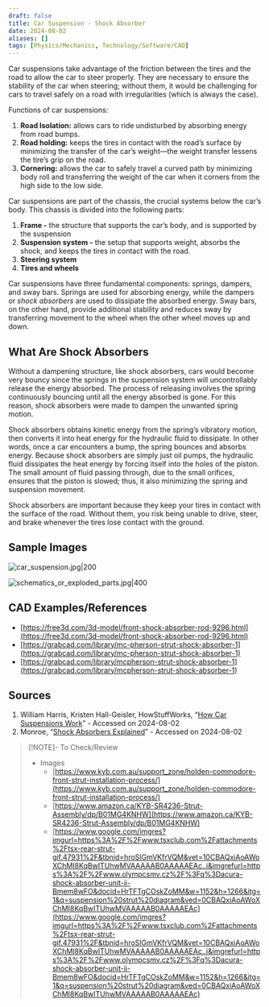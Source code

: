 ```yaml
---
draft: false
title: Car Suspension - Shock Absorber
date: 2024-08-02
aliases: []
tags: [Physics/Mechanics, Technology/Software/CAD]
---
```


Car suspensions take advantage of the friction between the tires and the road to allow the car to steer properly. They are necessary to ensure the stability of the car when steering; without them, it would be challenging for cars to travel safely on a road with irregularities (which is always the case).

Functions of car suspensions:

1. **Road Isolation:** allows cars to ride undisturbed by absorbing energy from road bumps.
2. **Road holding:** keeps the tires in contact with the road’s surface by minimizing the transfer of the car’s weight—the weight transfer lessens the tire’s grip on the road.
3. **Cornering:** allows the car to safely travel a curved path by minimizing body roll and transferring the weight of the car when it corners from the high side to the low side.

Car suspensions are part of the chassis, the crucial systems below the car’s body. This chassis is divided into the following parts:

1. **Frame -** the structure that supports the car’s body, and is supported by the suspension
2. **Suspension system -** the setup that supports weight, absorbs the shock, and keeps the tires in contact with the road.
3. **Steering system**
4. **Tires and wheels**

Car suspensions have three fundamental components: springs, dampers, and sway bars. Springs are used for absorbing energy, while the dampers or *shock absorbers* are used to dissipate the absorbed energy. Sway bars, on the other hand, provide additional stability and reduces sway by transferring movement to the wheel when the other wheel moves up and down.

## What Are Shock Absorbers

Without a dampening structure, like shock absorbers, cars would become very bouncy since the springs in the suspension system will uncontrollably release the energy absorbed. The process of releasing involves the spring continuously bouncing until all the energy absorbed is gone. For this reason, shock absorbers were made to dampen the unwanted spring motion.

Shock absorbers obtains kinetic energy from the spring’s vibratory motion, then converts it into heat energy for the hydraulic fluid to dissipate. In other words, once a car encounters a bump, the spring bounces and absorbs energy. Because shock absorbers are simply just oil pumps, the hydraulic fluid dissipates the heat energy by forcing itself into the holes of the piston. The small amount of fluid passing through, due to the small orifices, ensures that the piston is slowed; thus, it also minimizing the spring and suspension movement.

Shock absorbers are important because they keep your tires in contact with the surface of the road. Without them, you risk being unable to drive, steer, and brake whenever the tires lose contact with the ground.

## Sample Images

![car_suspension.jpg|200](https://cdn.imgchest.com/files/3yrgcp9z5d4.jpg)

![schematics_or_exploded_parts.jpg|400](https://cdn.imgchest.com/files/myd5c8mr3v4.png)

## CAD Examples/References

- [https://free3d.com/3d-model/front-shock-absorber-rod-9296.html](https://free3d.com/3d-model/front-shock-absorber-rod-9296.html)
- [https://grabcad.com/library/mc-pherson-strut-shock-absorber-1](https://grabcad.com/library/mc-pherson-strut-shock-absorber-1)
- [https://grabcad.com/library/mcpherson-strut-shock-absorber-1](https://grabcad.com/library/mcpherson-strut-shock-absorber-1)

## Sources

1. William Harris, Kristen Hall-Geisler, HowStuffWorks, “[How Car Suspensions Work](http://auto.howstuffworks.com/car-suspension.htm)” - Accessed on 2024-08-02
2. Monroe, “[Shock Absorbers Explained](https://monroe.com.au/what-are-shocks/shock-absorbers-explained/)” - Accessed on 2024-08-02

> [!NOTE]- To Check/Review
> - Images
> 	- [https://www.kyb.com.au/support_zone/holden-commodore-front-strut-installation-process/](https://www.kyb.com.au/support_zone/holden-commodore-front-strut-installation-process/)
> 	- [https://www.amazon.ca/KYB-SR4236-Strut-Assembly/dp/B01MG4KNHW](https://www.amazon.ca/KYB-SR4236-Strut-Assembly/dp/B01MG4KNHW)
> 	- [https://www.google.com/imgres?imgurl=https%3A%2F%2Fwww.tsxclub.com%2Fattachments%2Ftsx-rear-strut-gif.47931%2F&tbnid=hroSlGmVKfrVQM&vet=10CBAQxiAoAWoXChMI8KqBwITUhwMVAAAAAB0AAAAAEAc..i&imgrefurl=https%3A%2F%2Fwww.olympcsmv.cz%2F%3Fq%3Dacura-shock-absorber-unit-ii-Bmem8wFO&docid=HrTFTgCOskZoMM&w=1152&h=1266&itg=1&q=suspension%20strut%20diagram&ved=0CBAQxiAoAWoXChMI8KqBwITUhwMVAAAAAB0AAAAAEAc](https://www.google.com/imgres?imgurl=https%3A%2F%2Fwww.tsxclub.com%2Fattachments%2Ftsx-rear-strut-gif.47931%2F&tbnid=hroSlGmVKfrVQM&vet=10CBAQxiAoAWoXChMI8KqBwITUhwMVAAAAAB0AAAAAEAc..i&imgrefurl=https%3A%2F%2Fwww.olympcsmv.cz%2F%3Fq%3Dacura-shock-absorber-unit-ii-Bmem8wFO&docid=HrTFTgCOskZoMM&w=1152&h=1266&itg=1&q=suspension%20strut%20diagram&ved=0CBAQxiAoAWoXChMI8KqBwITUhwMVAAAAAB0AAAAAEAc)
